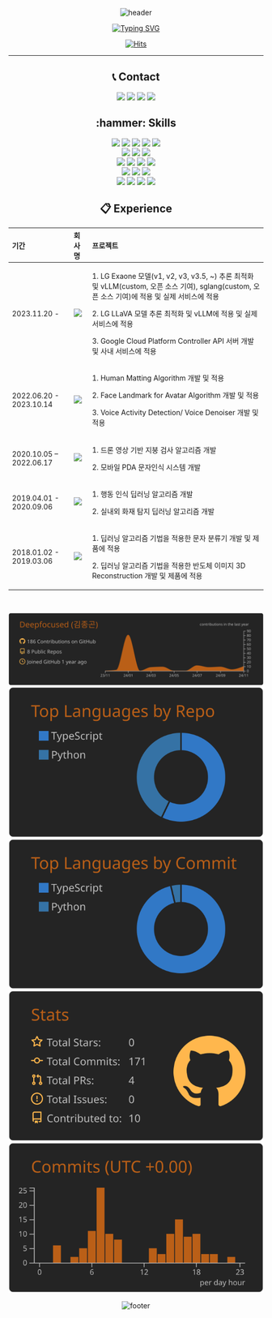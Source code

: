 <div align="center">
  
![header](https://capsule-render.vercel.app/api?type=waving&color=000F11&height=121&animation=scaleIn&section=header&fontColor=22D22E&fontSize=60&text=Deepfocused🚛💨&fontAlign=50&descAlignY=51&descAlign=50&rotate=1)

[![Typing SVG](https://readme-typing-svg.demolab.com?font=Gasoek+One&size=30&pause=1000&color=000000&background=FFFEF6C4&center=true&vCenter=true&width=820&lines=%F0%9F%91%8B%EB%AA%A8%EB%93%A0+%EA%B2%83%EC%9D%84+%EC%9E%98%ED%95%98%EA%B3%A0+%EC%8B%B6%EC%96%B4%ED%95%98%EB%8A%94+Deepfocused(%EA%B9%80%EC%A2%85%EA%B3%A4)+%EC%9E%85%EB%8B%88%EB%8B%A4!%F0%9F%91%8B)](https://git.io/typing-svg)

[![Hits](https://hits.seeyoufarm.com/api/count/incr/badge.svg?url=https%3A%2F%2Fgithub.com%2FDeepfocused%2FDeepfocused&count_bg=%23943C9F&title_bg=%23555555&icon=github.svg&icon_color=%23E7E7E7&title=Visitor&edge_flat=false)](https://hits.seeyoufarm.com)
 
--- 

<h2 align="center"> 📞 Contact </h2>
<p>
  <a href="mailto:rlawhdrhs27@gmail.com" target="_blank"><img src="https://img.shields.io/badge/rlawhdrhs27@gmail.com-EA3245?style=flat-square&logo=Gmail&logoColor=white"/></a> <a href="https://www.linkedin.com/in/kim-jonggon-37ba19120/" target="_blank"><img src="https://img.shields.io/badge/JONGGON-0A66C2?style=flat-square&logo=Linkedin&logoColor=white"/></a>
  <a href="https://deepfocused.vercel.app/" target="_blank"><img src="https://img.shields.io/badge/MyPortfolio-00A98F?style=flat-square&logo=gofundme&logoColor=white"/></a> <a href="https://deepfocused-resume.vercel.app/" target="_blank"><img src="https://img.shields.io/badge/MyCareer-00A98F?style=flat-square&logo=gofundme&logoColor=white"/></a>
</p>

<h2 align="center"> :hammer: Skills </h2>
<p align="center">
  <img src="https://img.shields.io/badge/Python-white?style=flat&logo=Python&logoColor=#3776AB"/>
  <img src="https://img.shields.io/badge/Java-007396?style=flat&logo=Java&logoColor=white"/></a>
  <img src="https://img.shields.io/badge/C++-000000?style=flat&logo=Cplusplus&logoColor=white"/>
  <img src="https://img.shields.io/badge/c%23-%23239120.svg?style=flat&logo=c-sharp&logoColor=white"/> 
  <img src="https://img.shields.io/badge/unity-%23000000.svg?style=flat&logo=unity&logoColor=white"/>
  <br>
  <img src="https://img.shields.io/badge/Pytorch-EE4C2C?style=flat&logo=Pytorch&logoColor=white"/>
  <img src="https://img.shields.io/badge/Tensorflow-FF6F00?style=flat&logo=Tensorflow&logoColor=white"/>
  <img src="https://img.shields.io/badge/Mxnet-61DAFB?style=flat&logo=Mxnet&logoColor=black"/>
  <br>
  <img src="https://img.shields.io/badge/-HTML5-E34F26?style=flat-square&logo=html5&logoColor=white"/>
  <img src="https://img.shields.io/badge/-CSS3-1572B6?style=flat-square&logo=css3"/>
  <img src="https://img.shields.io/badge/-JavaScript-black?style=flat-square&logo=javascript"/>
  <img src="https://img.shields.io/badge/-Nodejs-black?style=flat-square&logo=Node.js" />
  <br>
  <img src="https://img.shields.io/badge/-TypeScript-black?style=flat-square&logo=typescript"/>
  <img src="https://img.shields.io/badge/-React-black?style=flat-square&logo=react"/>
  <img src="https://img.shields.io/badge/-NextJs-black?logo=NextJS?&style=flat&logo=NextJS&logoColor=black"/>
  <br>
  <img src="https://img.shields.io/badge/GitHub-gray?style=flat&logo=GitHub&logoColor=black"/>
  <img src="https://img.shields.io/badge/Git-blue?style=flat&logo=Git&logoColor=F05032"/>
  <img src="https://img.shields.io/badge/Docker-2496ED?style=flat&logo=Docker&logoColor=white"/>
  <img src="https://img.shields.io/badge/Linux-FCC624?style=flat&logo=Linux&logoColor=white"/>
</p>

<h2 align="center"> 📋 Experience </h2>

| 기간                      | 회사명 | 프로젝트     |
|:------------------------|:---------|:--------|
| 2023.11.20 -  | <a href="https://www.com2verse.com/" target="_blank"><img src="https://img.shields.io/badge/LG CNS-127EFF?style=for-the-badge&logoColor=white"/></a> | <p>1. LG Exaone 모델(v1, v2, v3, v3.5, ~) 추론 최적화 및 vLLM(custom, 오픈 소스 기여), sglang(custom, 오픈 소스 기여)에 적용 및 실제 서비스에 적용</p><p>2. LG LLaVA 모델 추론 최적화 및 vLLM에 적용 및 실제 서비스에 적용</p><p>3. Google Cloud Platform Controller API 서버 개발 및 사내 서비스에 적용</p>|
| 2022.06.20 - 2023.10.14 | <a href="https://www.com2verse.com/" target="_blank"><img src="https://img.shields.io/badge/com2verse-527FFF?style=for-the-badge&logoColor=white"/></a> | <p>1. Human Matting Algorithm 개발 및 적용</p><p>2. Face Landmark for Avatar Algorithm 개발 및 적용</p><p>3. Voice Activity Detection/ Voice Denoiser 개발 및 적용</p>|
| 2020.10.05 – 2022.06.17 | <a href="https://www.hyundai-autoever.com/kor/main/index.do" target="_blank"><img src="https://img.shields.io/badge/현대오토에버-white?style=for-the-badge&logo=Hyundai&logoColor=002C5F"/></a> | <p>1. 드론 영상 기반 지붕 검사 알고리즘 개발</p><p>2. 모바일 PDA 문자인식 시스템 개발 </p>|
| 2019.04.01 - 2020.09.06 | <a href="https://alcherainc.com/" target="_blank"><img src="https://img.shields.io/badge/alchera-blue?style=for-the-badge&logoColor=002C5F"/></a>| <p>1. 행동 인식 딥러닝 알고리즘 개발</p><p>2. 실내외 화재 탐지 딥러닝 알고리즘 개발 </p>|
| 2018.01.02 - 2019.03.06 | <a href="https://www.kohyoung.com/kr" target="_blank"><img src="https://img.shields.io/badge/고영테크놀러지-green?style=for-the-badge&logoColor=green"/></a> | <p>1. 딥러닝 알고리즘 기법을 적용한 문자 분류기 개발 및 제품에 적용</p><p>2. 딥러닝 알고리즘 기법을 적용한 반도체 이미지 3D Reconstruction 개발 및 제품에 적용 </p>|

<br>

[![](https://raw.githubusercontent.com/Deepfocused/Deepfocused/master/profile-summary-card-output/darcula/0-profile-details.svg)](https://github.com/vn7n24fzkq/github-profile-summary-cards)
[![](https://raw.githubusercontent.com/Deepfocused/Deepfocused/master/profile-summary-card-output/darcula/1-repos-per-language.svg)](https://github.com/vn7n24fzkq/github-profile-summary-cards) [![](https://raw.githubusercontent.com/Deepfocused/Deepfocused/master/profile-summary-card-output/darcula/2-most-commit-language.svg)](https://github.com/vn7n24fzkq/github-profile-summary-cards)
[![](https://raw.githubusercontent.com/Deepfocused/Deepfocused/master/profile-summary-card-output/darcula/3-stats.svg)](https://github.com/vn7n24fzkq/github-profile-summary-cards) [![](https://raw.githubusercontent.com/Deepfocused/Deepfocused/master/profile-summary-card-output/darcula/4-productive-time.svg)](https://github.com/vn7n24fzkq/github-profile-summary-cards)

![footer](https://capsule-render.vercel.app/api?type=waving&color=random&height=121&animation=scaleIn&section=footer&fontColor=DBFEFE&fontSize=60&fontAlign=50&descAlignY=51&descAlign=50&rotate=1) 
</div>
